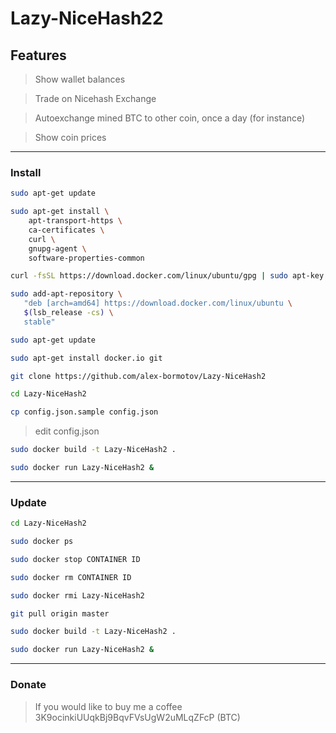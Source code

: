 # Lazy-NiceHash22

## Features

> Show wallet balances

> Trade on Nicehash Exchange

> Autoexchange mined BTC to other coin, once a day (for instance)

> Show coin prices

---

### Install

```bash
sudo apt-get update
```

```bash
sudo apt-get install \
    apt-transport-https \
    ca-certificates \
    curl \
    gnupg-agent \
    software-properties-common
```

```bash
curl -fsSL https://download.docker.com/linux/ubuntu/gpg | sudo apt-key add -
```

```bash
sudo add-apt-repository \
   "deb [arch=amd64] https://download.docker.com/linux/ubuntu \
   $(lsb_release -cs) \
   stable"
```

```bash
sudo apt-get update
```

```bash
sudo apt-get install docker.io git
```

```bash
git clone https://github.com/alex-bormotov/Lazy-NiceHash2
```

```bash
cd Lazy-NiceHash2
```

```bash
cp config.json.sample config.json
```

> edit config.json

```bash
sudo docker build -t Lazy-NiceHash2 .
```

```bash
sudo docker run Lazy-NiceHash2 &
```
---

### Update

```bash
cd Lazy-NiceHash2
```

```bash
sudo docker ps
```

```bash
sudo docker stop CONTAINER ID
```

```bash
sudo docker rm CONTAINER ID
```

```bash
sudo docker rmi Lazy-NiceHash2
```

```bash
git pull origin master
```

```bash
sudo docker build -t Lazy-NiceHash2 .
```

```bash
sudo docker run Lazy-NiceHash2 &
```
---

### Donate

> If you would like to buy me a coffee  3K9ocinkiUUqkBj9BqvFVsUgW2uMLqZFcP (BTC)
